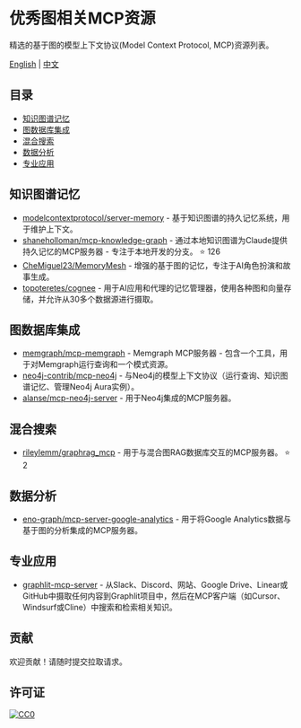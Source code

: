 # 优秀图相关MCP资源

精选的基于图的模型上下文协议(Model Context Protocol, MCP)资源列表。

[English](README.md) | [中文](README.zh-CN.md)

## 目录

- [知识图谱记忆](#知识图谱记忆)
- [图数据库集成](#图数据库集成)
- [混合搜索](#混合搜索)
- [数据分析](#数据分析)
- [专业应用](#专业应用)

## 知识图谱记忆

- [modelcontextprotocol/server-memory](https://github.com/modelcontextprotocol/server-memory) - 基于知识图谱的持久记忆系统，用于维护上下文。
- [shaneholloman/mcp-knowledge-graph](https://github.com/shaneholloman/mcp-knowledge-graph) - 通过本地知识图谱为Claude提供持久记忆的MCP服务器 - 专注于本地开发的分支。 ⭐ 126
- [CheMiguel23/MemoryMesh](https://github.com/CheMiguel23/MemoryMesh) - 增强的基于图的记忆，专注于AI角色扮演和故事生成。
- [topoteretes/cognee](https://github.com/topoteretes/cognee) - 用于AI应用和代理的记忆管理器，使用各种图和向量存储，并允许从30多个数据源进行摄取。

## 图数据库集成

- [memgraph/mcp-memgraph](https://github.com/memgraph/mcp-memgraph) - Memgraph MCP服务器 - 包含一个工具，用于对Memgraph运行查询和一个模式资源。
- [neo4j-contrib/mcp-neo4j](https://github.com/neo4j-contrib/mcp-neo4j) - 与Neo4j的模型上下文协议（运行查询、知识图谱记忆、管理Neo4j Aura实例）。
- [alanse/mcp-neo4j-server](https://github.com/alanse/mcp-neo4j-server) - 用于Neo4j集成的MCP服务器。

## 混合搜索

- [rileylemm/graphrag_mcp](https://github.com/rileylemm/graphrag_mcp) - 用于与混合图RAG数据库交互的MCP服务器。 ⭐ 2

## 数据分析

- [eno-graph/mcp-server-google-analytics](https://smithery.ai/server/@eno-graph/mcp-server-google-analytics) - 用于将Google Analytics数据与基于图的分析集成的MCP服务器。

## 专业应用

- [graphlit-mcp-server](https://github.com/graphlit/mcp-server) - 从Slack、Discord、网站、Google Drive、Linear或GitHub中摄取任何内容到Graphlit项目中，然后在MCP客户端（如Cursor、Windsurf或Cline）中搜索和检索相关知识。

## 贡献

欢迎贡献！请随时提交拉取请求。

## 许可证

[![CC0](https://mirrors.creativecommons.org/presskit/buttons/88x31/svg/cc-zero.svg)](https://creativecommons.org/publicdomain/zero/1.0/)